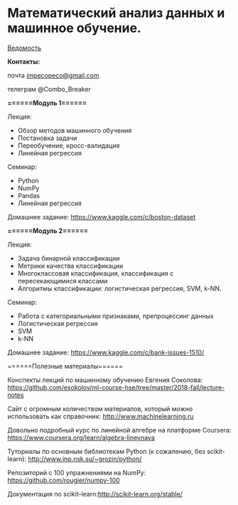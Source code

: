 # Математический анализ данных и машинное обучение.

[Ведомость](https://docs.google.com/spreadsheets/d/1GgrhUf4gNqFDMtSMdv6yDet74jkd0GIfoP1wjow5dXY/edit?usp=sharing)

__Контакты:__

почта     impecopeco@gmail.com

телеграм  @Combo_Breaker


__======Модуль 1======__

Лекция:

- Обзор методов машинного обучения
- Постановка задачи
- Переобучение, кросс-валидация
- Линейная регрессия

Семинар:

- Python
- NumPy
- Pandas
- Линейная регрессия

Домашнее задание: https://www.kaggle.com/c/boston-dataset

__======Модуль 2======__

Лекция:

- Задача бинарной классификации
- Метрики качества классификации
- Многоклассовая классификация, классификация с пересекающимися классами 
- Алгоритмы классификации: логистическая регрессия, SVM, k-NN.

Семинар:

- Работа с категориальными признаками, препроцессинг данных
- Логистическая регрессия
- SVM
- k-NN


Домашнее задание: https://www.kaggle.com/c/bank-issues-1510/


======Полезные материалы======

Конспекты лекций по машинному обучению Евгения Соколова: https://github.com/esokolov/ml-course-hse/tree/master/2018-fall/lecture-notes

Сайт с огромным количеством материалов, который можно использовать как справочник: http://www.machinelearning.ru

Довольно подробный курс по линейной алгебре на платформе Coursera: https://www.coursera.org/learn/algebra-lineynaya

Туториалы по основным библиотекам Python (к сожалению, без scikit-learn): http://www.inp.nsk.su/~grozin/python/

Репозиторий с 100 упражнениями на NumPy: https://github.com/rougier/numpy-100

Документация по scikit-learn:http://scikit-learn.org/stable/
